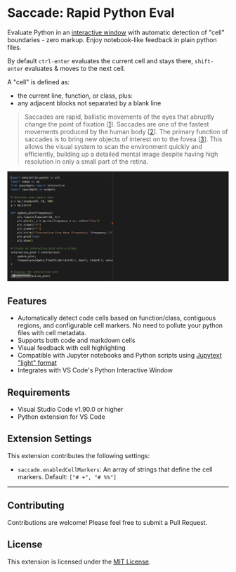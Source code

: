 # Saccade: Rapid Python Eval

Evaluate Python in an [interactive window](https://code.visualstudio.com/docs/python/jupyter-support-py#_using-the-python-interactive-window) with automatic detection of "cell" boundaries - zero markup. Enjoy notebook-like feedback in plain python files.

By default `ctrl-enter` evaluates the current cell and stays there, `shift-enter` evaluates & moves to the next cell.

A "cell" is defined as:
* the current line, function, or class, plus:
* any adjacent blocks not separated by a blank line

> Saccades are rapid, ballistic movements of the eyes that abruptly change the point of fixation [[1](https://www.ncbi.nlm.nih.gov/books/NBK10991/#:~:text=Saccades%20are%20rapid%2C%20ballistic%20movements,while%20gazing%20around%20a%20room.)]. Saccades are one of the fastest movements produced by the human body [[2](https://www.mdpi.com/2313-433X/8/3/76#:~:text=Saccades%20are%20one%20of%20the,25%20°%20of%20visual%20angle)]. The primary function of saccades is to bring new objects of interest on to the fovea [[3](https://www.uni-muenster.de/imperia/md/content/psyifp/ae_lappe/heins__f.__lappe__m.22.pdf)]. This allows the visual system to scan the environment quickly and efficiently, building up a detailed mental image despite having high resolution in only a small part of the retina.

![Saccade Demo](images/demo.gif)

## Features

- Automatically detect code cells based on function/class, contiguous regions, and configurable cell markers. No need to pollute your python files with cell metadata.
- Supports both code and markdown cells
- Visual feedback with cell highlighting
- Compatible with Jupyter notebooks and Python scripts using [Jupytext "light" format](https://jupytext.readthedocs.io/en/latest/formats-scripts.html#the-light-format)
- Integrates with VS Code's Python Interactive Window

## Requirements

- Visual Studio Code v1.90.0 or higher
- Python extension for VS Code

## Extension Settings

This extension contributes the following settings:

* `saccade.enabledCellMarkers`: An array of strings that define the cell markers. Default: `["# +", "# %%"]`

---

## Contributing

Contributions are welcome! Please feel free to submit a Pull Request.

## License

This extension is licensed under the [MIT License](LICENSE).
